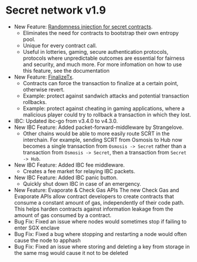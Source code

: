 # Secret network v1.9

* New Feature: [Randomness injection for secret contracts](../secret-contract-fundamentals/secret-vrf-on-chain-randomness.md).
  * Eliminates the need for contracts to bootstrap their own entropy pool.
  * Unique for every contract call.
  * Useful in lotteries, gaming, secure authentication protocols, protocols where unpredictable outcomes are essential for fairness and security, and much more. For more infomation on how to use this feature, see the documentation
* New Feature: [FinalizeTx](../development-concepts/execution-finalization.md).
  * Contracts can force the transaction to finalize at a certain point, otherwise revert.
  * Example: protect against sandwich attacks and potential transaction rollbacks.
  * Example: protect against cheating in gaming applications, where a malicious player could try to rollback a transaction in which they lost.
* IBC: Updated ibc-go from v3.4.0 to v4.3.0.
* New IBC Feature: Added packet-forward-middleware by Strangelove.
  * Other chains would be able to more easily route SCRT in the interchain. For example, sending SCRT from Osmosis to Hub now becomes a single transaction from `Osmosis -> Secret` rather than a transaction from `Osmosis -> Secret`, then a transaction from `Secret -> Hub`.
* New IBC Feature: Added IBC fee middleware.
  * Creates a fee market for relaying IBC packets.
* New IBC Feature: Added IBC panic button.
  * Quickly shut down IBC in case of an emergency.
* New Feature: Evaporate & Check Gas APIs The new Check Gas and Evaporate APIs allow contract developers to create contracts that consume a constant amount of gas, independently of their code path. This helps harden contracts against information leakage from the amount of gas consumed by a contract.
* Bug Fix: Fixed an issue where nodes would sometimes stop if failing to enter SGX enclave
* Bug Fix: Fixed a bug where stopping and restarting a node would often cause the node to apphash
* Bug Fix: Fixed an issue where storing and deleting a key from storage in the same msg would cause it not to be deleted

